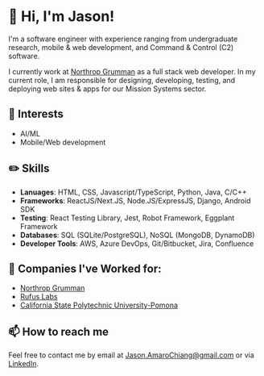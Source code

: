 # 👋 Hi, I'm Jason!

I'm a software engineer with experience ranging from undergraduate research, mobile & web development, and Command & Control (C2) software.

I currently work at [Northrop Grumman](https://www.northropgrumman.com/) as a full stack web developer. In my current role, I am responsible for 
designing, developing, testing, and deploying web sites & apps for our Mission Systems sector.

## 👀 Interests
- AI/ML
- Mobile/Web development

## ✏️ Skills
- <b>Lanuages</b>: HTML, CSS, Javascript/TypeScript, Python, Java, C/C++
- <b>Frameworks</b>: ReactJS/Next.JS, Node.JS/ExpressJS, Django, Android SDK
- <b>Testing</b>: React Testing Library, Jest, Robot Framework, Eggplant Framework
- <b>Databases</b>: SQL (SQLite/PostgreSQL), NoSQL (MongoDB, DynamoDB)
- <b>Developer Tools</b>: AWS, Azure DevOps, Git/Bitbucket, Jira, Confluence

## 🏢 Companies I've Worked for:
- [Northrop Grumman](https://www.linkedin.com/company/northrop-grumman-corporation/)
- [Rufus Labs](https://www.linkedin.com/company/rufus-labs/)
- [California State Polytechnic University-Pomona](https://www.linkedin.com/school/cal-poly-pomona/)

## 📫 How to reach me
Feel free to contact me by email at Jason.AmaroChiang@gmail.com or via [LinkedIn](linkedin.com/in/jason-amaro-ba1604194).
